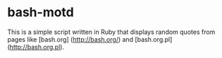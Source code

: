 bash-motd
=========
This is a simple script written in Ruby that displays random quotes from pages like [bash.org] (http://bash.org/) and [bash.org.pl] (http://bash.org.pl).
